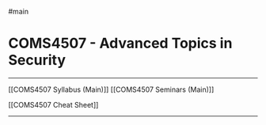 #main
# COMS4507 - Advanced Topics in Security
___

[[COMS4507 Syllabus (Main)]]
[[COMS4507 Seminars (Main)]]

[[COMS4507 Cheat Sheet]]


___


